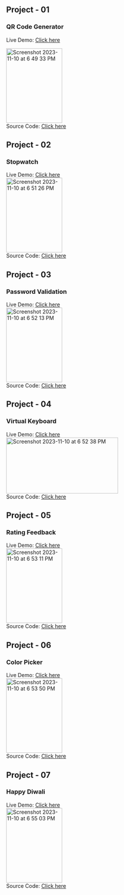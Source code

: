 ## Project - 01
### QR Code Generator
Live Demo: [Click here](https://frontend-projects-js-01.netlify.app)  <br>

<img width="150" height='200' alt="Screenshot 2023-11-10 at 6 49 33 PM" src="https://github.com/nareshkumar29/JavaScript-Projects/assets/121565671/74417efa-6ff8-40ea-9627-99475202b555">    <br>
Source Code: [Click here](https://github.com/nareshkumar29/JavaScript-Projects/tree/main/Project%20-%2001%20%20QR%20code%20Generator)


## Project - 02
### Stopwatch
Live Demo: [Click here](https://frontend-projects-js-02.netlify.app)  <br>
<img width="150" height='200' alt="Screenshot 2023-11-10 at 6 51 26 PM" src="https://github.com/nareshkumar29/JavaScript-Projects/assets/121565671/5a47d1df-be03-4de6-ac92-582cace8eac8">  <br>
Source Code: [Click here](https://github.com/nareshkumar29/JavaScript-Projects/tree/main/Project%20-%2002%20%20%20Stopwatch) 



## Project - 03
### Password Validation
Live Demo: [Click here](https://frontend-projects-js-03.netlify.app)  <br>
<img width="150" height='200' alt="Screenshot 2023-11-10 at 6 52 13 PM" src="https://github.com/nareshkumar29/JavaScript-Projects/assets/121565671/74542a47-fa8d-4634-8daa-682e103137d9">  <br>
Source Code: [Click here](https://github.com/nareshkumar29/JavaScript-Projects/tree/main/Project%20-%2003%20%20%20%20Password%20Validation) 


## Project - 04
### Virtual Keyboard
Live Demo: [Click here](https://frontend-projects-js-04.netlify.app)  <br>
<img width="300" height='150' alt="Screenshot 2023-11-10 at 6 52 38 PM" src="https://github.com/nareshkumar29/JavaScript-Projects/assets/121565671/1e81789d-16a9-4c4d-a1bf-7055805dd9d3">  <br>
Source Code: [Click here](https://github.com/nareshkumar29/JavaScript-Projects/tree/main/Project%20-%2004%20Virtual%20Keyboard) 


## Project - 05
### Rating Feedback
Live Demo: [Click here](https://frontend-projects-js-05.netlify.app)  <br>
<img width="150" height='200' alt="Screenshot 2023-11-10 at 6 53 11 PM" src="https://github.com/nareshkumar29/JavaScript-Projects/assets/121565671/37bb9090-dfd6-4918-84a9-d7049a631be7">  <br>
Source Code: [Click here](https://github.com/nareshkumar29/JavaScript-Projects/tree/main/Project%20-%2005%20Rating%20Feedback) 


## Project - 06
### Color Picker
Live Demo: [Click here](https://frontend-projects-js-06.netlify.app)  <br>
<img width="150" height='200' alt="Screenshot 2023-11-10 at 6 53 50 PM" src="https://github.com/nareshkumar29/JavaScript-Projects/assets/121565671/2081ff9e-1714-4b97-a865-191fa5d2aa64">  <br>
Source Code: [Click here](https://github.com/nareshkumar29/JavaScript-Projects/tree/main/Project%20-%2006%20Color%20Picker) 


## Project - 07
### Happy Diwali
Live Demo: [Click here](https://frontend-projects-js-07.netlify.app)  <br>
<img width="150" height='200' alt="Screenshot 2023-11-10 at 6 55 03 PM" src="https://github.com/nareshkumar29/JavaScript-Projects/assets/121565671/6dca9ba7-1380-41b3-93e2-68ae5b0976dd">  <br>
Source Code: [Click here](https://github.com/nareshkumar29/JavaScript-Projects/tree/main/Project%20-%2007%20Happy%20Diwali) 


